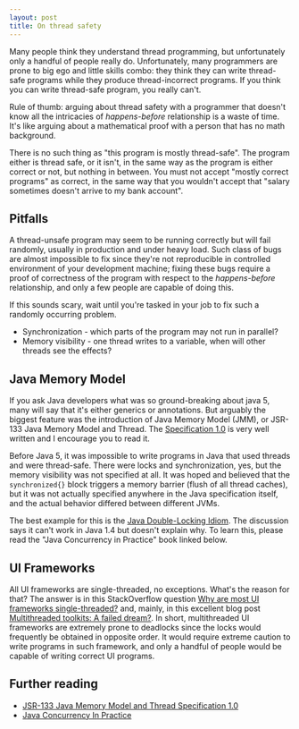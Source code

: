 ```yaml
---
layout: post
title: On thread safety
---
```


Many people think they understand thread programming, but unfortunately
only a handful of people really do. Unfortunately, many programmers are prone
to big ego and little skills combo: they think they can write thread-safe programs
while they produce thread-incorrect programs. If you think you can write thread-safe
program, you really can't.

Rule of thumb: arguing about thread safety with a programmer that doesn't know all the
intricacies of *happens-before* relationship is a waste of time. It's like arguing
about a mathematical proof with a person that has no math background.

There is no such thing as "this program is mostly thread-safe". The program either
is thread safe, or it isn't, in the same way as the program is either correct or not,
but nothing in between. You must not accept "mostly correct programs" as correct,
in the same way that you wouldn't accept that "salary sometimes doesn't arrive to my bank account".

## Pitfalls

A thread-unsafe program may seem to be running correctly but will fail randomly, usually
in production and under heavy load. Such class of bugs are almost impossible to fix
since they're not reproducible in controlled environment of your development machine;
fixing these bugs require a proof of correctness of the program with respect to the *happens-before*
relationship, and only a few people are capable of doing this.

If this sounds scary, wait until you're tasked in your job to fix such a randomly occurring problem.

* Synchronization - which parts of the program may not run in parallel?
* Memory visibility - one thread writes to a variable, when will other threads see the effects?

## Java Memory Model

If you ask Java developers what was so ground-breaking about java 5,
many will say that it's either generics or annotations.
But arguably the biggest feature was the introduction of Java Memory Model (JMM),
or JSR-133 Java Memory Model and Thread. The
[Specification 1.0](https://download.oracle.com/otndocs/jcp/memory_model-1.0-pfd-spec-oth-JSpec/)
is very well written and I encourage you to read it.

Before Java 5, it was impossible to write programs in Java that used threads
and were thread-safe. There were locks and synchronization, yes, but the
memory visibility was not specified at all. It was hoped and believed that
the `synchronized{}` block triggers a memory barrier (flush of all thread caches),
but it was not actually specified anywhere in the Java specification itself,
and the actual behavior differed between different JVMs.

The best example for this is the [Java Double-Locking Idiom](https://stackoverflow.com/questions/1625118/java-double-checked-locking).
The discussion says it can't work in Java 1.4 but doesn't explain why.
To learn this, please read the "Java Concurrency in Practice" book linked below.

## UI Frameworks

All UI frameworks are single-threaded, no exceptions. What's the reason for that?
The answer is in this StackOverflow question
[Why are most UI frameworks single-threaded?](https://stackoverflow.com/questions/5544447/why-are-most-ui-frameworks-single-threaded)
and, mainly, in this excellent blog post [Multithreaded toolkits: A failed dream?](https://web.archive.org/web/20160402195655/https://community.oracle.com/blogs/kgh/2004/10/19/multithreaded-toolkits-failed-dream).
In short, multithreaded UI frameworks are extremely prone to
deadlocks since the locks would frequently be obtained in opposite order.
It would require extreme caution to write programs in such framework, and only
a handful of people would be capable of writing correct UI programs.



## Further reading

* [JSR-133 Java Memory Model and Thread Specification 1.0](https://download.oracle.com/otndocs/jcp/memory_model-1.0-pfd-spec-oth-JSpec/)
* [Java Concurrency In Practice](https://www.oreilly.com/library/view/java-concurrency-in/0321349601/)

